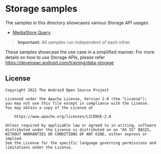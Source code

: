# Storage samples

The samples in this directory showcases various Storage API usages
- [MediaStore Query](src/main/java/com/example/platform/storage/mediastore/MediaStoreQuery.kt)

> **Important:** All samples run independent of each other.

These samples showcase the use case in a simplified manner. For more details on how to use Storage
APIs, please refer https://developer.android.com/training/data-storage

## License

```
Copyright 2022 The Android Open Source Project

Licensed under the Apache License, Version 2.0 (the "License");
you may not use this file except in compliance with the License.
You may obtain a copy of the License at

    https://www.apache.org/licenses/LICENSE-2.0

Unless required by applicable law or agreed to in writing, software
distributed under the License is distributed on an "AS IS" BASIS,
WITHOUT WARRANTIES OR CONDITIONS OF ANY KIND, either express or implied.
See the License for the specific language governing permissions and
limitations under the License.
```
